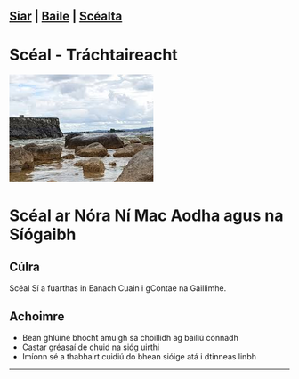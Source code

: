 [Siar](/SC1/scl-1.html) | [Baile](/index.html) | [Scéalta](/liosta.xml)
------------------
# Scéal - Tráchtaireacht
![alt text](/pic/eanachCn.jpg "An Scéal")

# Scéal ar Nóra Ní Mac Aodha agus na Síógaibh

## Cúlra
Scéal Sí a fuarthas in Eanach Cuain i gContae na Gaillimhe.

## Achoimre
- Bean ghlúine bhocht amuigh sa choillidh ag bailiú connadh
- Castar gréasaí de chuid na sióg uirthi
- Imíonn sé a thabhairt cuidiú do bhean sióige atá i dtinneas linbh

--------------

